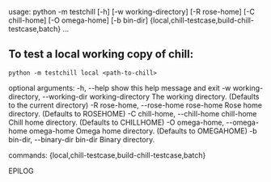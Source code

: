 usage: python -m testchill [-h] [-w working-directory] [-R rose-home]
                           [-C chill-home] [-O omega-home] [-b bin-dir]
                           {local,chill-testcase,build-chill-testcase,batch}
                           ...

To test a local working copy of chill:
--------------------------------------
    python -m testchill local <path-to-chill>   

optional arguments:
  -h, --help            show this help message and exit
  -w working-directory, --working-dir working-directory
                        The working directory. (Defaults to the current
                        directory)
  -R rose-home, --rose-home rose-home
                        Rose home directory. (Defaults to ROSEHOME)
  -C chill-home, --chill-home chill-home
                        Chill home directory. (Defaults to CHILLHOME)
  -O omega-home, --omega-home omega-home
                        Omega home directory. (Defaults to OMEGAHOME)
  -b bin-dir, --binary-dir bin-dir
                        Binary directory.

commands:
  {local,chill-testcase,build-chill-testcase,batch}

EPILOG
